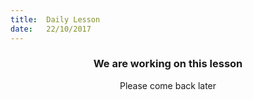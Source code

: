 ```yaml
---
title:  Daily Lesson
date:   22/10/2017
---
```


### <center>We are working on this lesson</center>
<center>Please come back later</center>